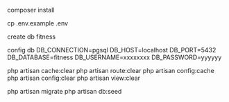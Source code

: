 composer install

cp .env.example .env

create db fitness

config db
DB_CONNECTION=pgsql
DB_HOST=localhost
DB_PORT=5432
DB_DATABASE=fitness
DB_USERNAME=xxxxxxxx
DB_PASSWORD=yyyyyy

php artisan cache:clear
php artisan route:clear
php artisan config:cache
php artisan config:clear
php artisan view:clear

php artisan migrate
php artisan db:seed